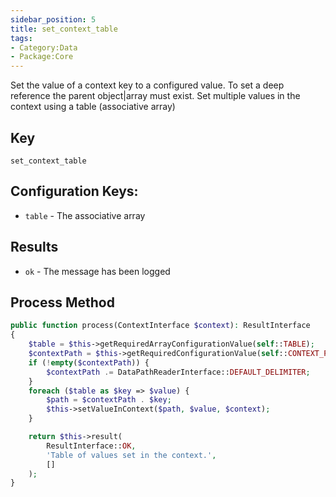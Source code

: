 ```yaml
---
sidebar_position: 5
title: set_context_table
tags:
- Category:Data
- Package:Core
---
```


Set the value of a context key to a configured value. To set a deep reference the parent object|array must exist.
Set multiple values in the context using a table (associative array)

## Key
`set_context_table`

## Configuration Keys:
* `table`  - The associative array

## Results
* `ok` - The message has been logged

## Process Method
```php 
public function process(ContextInterface $context): ResultInterface
{
    $table = $this->getRequiredArrayConfigurationValue(self::TABLE);
    $contextPath = $this->getRequiredConfigurationValue(self::CONTEXT_PATH, '');
    if (!empty($contextPath)) {
        $contextPath .= DataPathReaderInterface::DEFAULT_DELIMITER;
    }
    foreach ($table as $key => $value) {
        $path = $contextPath . $key;
        $this->setValueInContext($path, $value, $context);
    }

    return $this->result(
        ResultInterface::OK,
        'Table of values set in the context.',
        []
    );
}
```